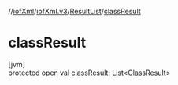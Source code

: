 //[iofXml](../../../index.md)/[iofXml.v3](../index.md)/[ResultList](index.md)/[classResult](class-result.md)

# classResult

[jvm]\
protected open val [classResult](class-result.md): [List](https://docs.oracle.com/javase/8/docs/api/java/util/List.html)<[ClassResult](../-class-result/index.md)>
